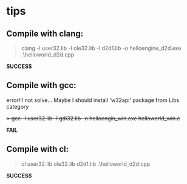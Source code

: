 # tips

## Compile with clang:
> clang -l user32.lib -l ole32.lib -l d2d1.lib -o helloengine_d2d.exe .\helloworld_d2d.cpp

**SUCCESS**

## Compile with gcc:
error!!! not solve... Maybe I should install 'w32api' package from Libs category

~~> gcc -l user32.lib -l gdi32.lib -o helloengin_win.exe helloworld_win.c~~

**FAIL**

## Compile with cl:
> cl user32.lib ole32.lib d2d1.lib .\helloworld_d2d.cpp

**SUCCESS**
